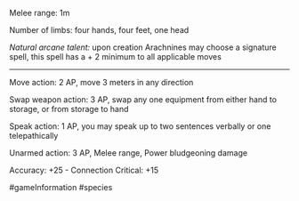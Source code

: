 
Melee range: 1m

Number of limbs: four hands, four feet, one head

*Natural arcane talent:* upon creation Arachnines may choose a signature spell, this spell has a + 2 minimum to all applicable moves

---

Move action: 2 AP, move 3 meters in any direction

Swap weapon action: 3 AP, swap any one equipment from either hand to storage, or from storage to hand

Speak action: 1 AP, you may speak up to two sentences verbally or one telepathically

Unarmed action: 3 AP, Melee range, Power bludgeoning damage

Accuracy: +25 - Connection
Critical: +15

#gameInformation #species